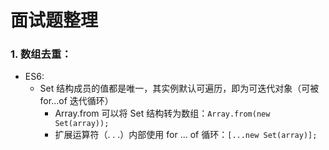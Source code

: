 # 面试题整理



### 1. 数组去重：

- ES6:
  - Set 结构成员的值都是唯一，其实例默认可遍历，即为可迭代对象（可被 for...of 迭代循环）
    - Array.from 可以将 Set 结构转为数组：`Array.from(new Set(array));`
    - 扩展运算符（. . .）内部使用 for ... of 循环：`[...new Set(array)];`